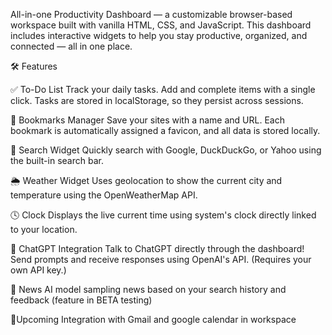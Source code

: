 All-in-one Productivity Dashboard — a customizable browser-based workspace built with vanilla HTML, CSS, and JavaScript. This dashboard includes interactive widgets to help you stay productive, organized, and connected — all in one place.

🛠️ Features

✅ To-Do List
Track your daily tasks. Add and complete items with a single click. Tasks are stored in localStorage, so they persist across sessions.

📕 Bookmarks Manager
Save your  sites with a name and URL. Each bookmark is automatically assigned a favicon, and all data is stored locally.

🔎 Search Widget
Quickly search with Google, DuckDuckGo, or Yahoo using the built-in search bar.

🌦️ Weather Widget
Uses geolocation to show the current city and temperature using the OpenWeatherMap API.

🕓 Clock
Displays the live current time using system's clock directly linked to your location.

🤖 ChatGPT Integration
Talk to ChatGPT directly through the dashboard! Send prompts and receive responses using OpenAI's API. (Requires your own API key.)

📰 News 
AI model sampling news based on your search history and feedback (feature in BETA testing)


👀Upcoming 
Integration with Gmail and google calendar in workspace
